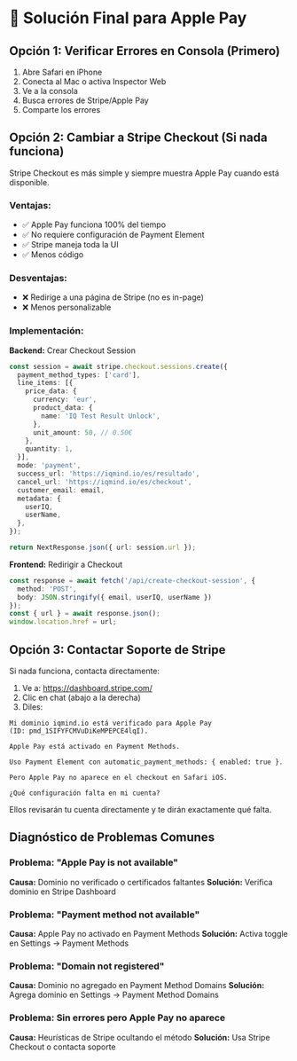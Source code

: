 # 🍎 Solución Final para Apple Pay

## Opción 1: Verificar Errores en Consola (Primero)

1. Abre Safari en iPhone
2. Conecta al Mac o activa Inspector Web
3. Ve a la consola
4. Busca errores de Stripe/Apple Pay
5. Comparte los errores

## Opción 2: Cambiar a Stripe Checkout (Si nada funciona)

Stripe Checkout es más simple y siempre muestra Apple Pay cuando está disponible.

### Ventajas:
- ✅ Apple Pay funciona 100% del tiempo
- ✅ No requiere configuración de Payment Element
- ✅ Stripe maneja toda la UI
- ✅ Menos código

### Desventajas:
- ❌ Redirige a una página de Stripe (no es in-page)
- ❌ Menos personalizable

### Implementación:

**Backend:** Crear Checkout Session
```typescript
const session = await stripe.checkout.sessions.create({
  payment_method_types: ['card'],
  line_items: [{
    price_data: {
      currency: 'eur',
      product_data: {
        name: 'IQ Test Result Unlock',
      },
      unit_amount: 50, // 0.50€
    },
    quantity: 1,
  }],
  mode: 'payment',
  success_url: 'https://iqmind.io/es/resultado',
  cancel_url: 'https://iqmind.io/es/checkout',
  customer_email: email,
  metadata: {
    userIQ,
    userName,
  },
});

return NextResponse.json({ url: session.url });
```

**Frontend:** Redirigir a Checkout
```typescript
const response = await fetch('/api/create-checkout-session', {
  method: 'POST',
  body: JSON.stringify({ email, userIQ, userName })
});
const { url } = await response.json();
window.location.href = url;
```

## Opción 3: Contactar Soporte de Stripe

Si nada funciona, contacta directamente:

1. Ve a: https://dashboard.stripe.com/
2. Clic en chat (abajo a la derecha)
3. Diles:

```
Mi dominio iqmind.io está verificado para Apple Pay 
(ID: pmd_1SIFYFCMVuDiKeMPEPCE4lqI).

Apple Pay está activado en Payment Methods.

Uso Payment Element con automatic_payment_methods: { enabled: true }.

Pero Apple Pay no aparece en el checkout en Safari iOS.

¿Qué configuración falta en mi cuenta?
```

Ellos revisarán tu cuenta directamente y te dirán exactamente qué falta.

## Diagnóstico de Problemas Comunes

### Problema: "Apple Pay is not available"
**Causa:** Dominio no verificado o certificados faltantes
**Solución:** Verifica dominio en Stripe Dashboard

### Problema: "Payment method not available"
**Causa:** Apple Pay no activado en Payment Methods
**Solución:** Activa toggle en Settings → Payment Methods

### Problema: "Domain not registered"
**Causa:** Dominio no agregado en Payment Method Domains
**Solución:** Agrega dominio en Settings → Payment Method Domains

### Problema: Sin errores pero Apple Pay no aparece
**Causa:** Heurísticas de Stripe ocultando el método
**Solución:** Usa Stripe Checkout o contacta soporte

